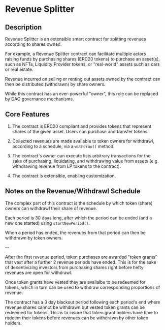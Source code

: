 # Revenue Splitter

## Description

Revenue Splitter is an extensible smart contract for splitting revenues according to shares owned.

For example, a Revenue Splitter contract can facilitate multiple actors raising funds by purchasing shares (ERC20 tokens) to purchase an asset(s), such as NFTs, Liquidity Provider tokens, or "real-world" assets such as cars or real estate.

Revenue incurred on selling or renting out assets owned by the contract can then be distributed (withdrawn) by share owners.

While this contract has an ever-powerful "owner", this role can be replaced by DAO governance mechanisms.

## Core Features

1. The contract is ERC20 compliant and provides tokens that represent shares of the given asset. Users can purchase and transfer tokens.

2. Collected revenues are made available to token owners for withdrawl, according to a schedule, via a `withdraw()` method.

3. The contract's owner can execute lists arbitrary transactions for the sake of purchasing, liquidating, and withdrawing value from assets (e.g. withdrawing revenue from LP tokens to the contract).

4. The contract is extensible, enabling customization.

## Notes on the Revenue/Withdrawl Schedule

The complex part of this contract is the schedule by which token (share) owners can withdrawl their share of revenue.

Each period is 30 days long, after which the period can be ended (and a new one started) using `startNewPeriod()`.

When a period has ended, the revenues from that period can then be withdrawn by token owners.

--

After the first revenue period, token purchases are awarded "token grants" that vest after a further 2 revenue periods have ended. This is for the sake of decentivizing investors from purchasing shares right before hefty revenues are open for withdrawl.

Once token grants have vested they are availalbe to be redeemed for tokens, which in turn can be used to withdraw corresponding proportions of revenue.

The contract has a 3 day blackout period following each period's end where revenue shares cannot be withdrawn but vested token grants can be redeemed for tokens. This is to insure that token grant holders have time to redeem their tokens before revenues can be withdrawn by other token holders.

